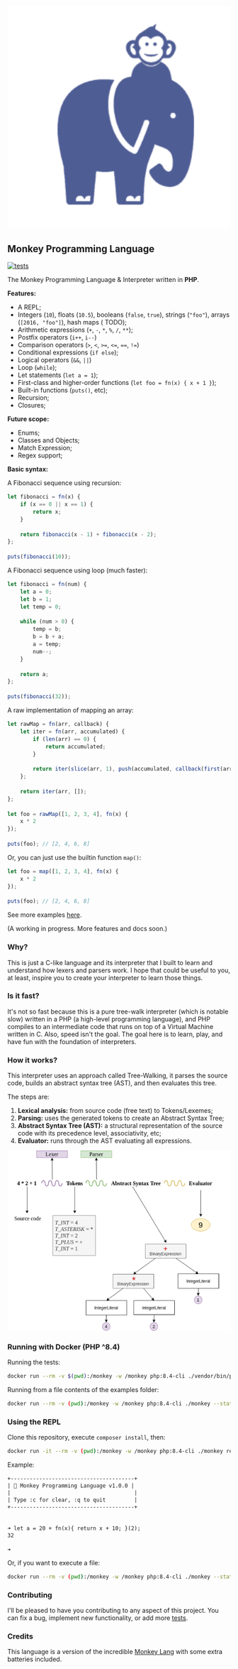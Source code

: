 <div align="center">
  <img src="resources/monkey-php-logo.svg?raw=true" alt="Monkey Programming Language">
</div>

## Monkey Programming Language

[![tests](https://github.com/KennedyTedesco/monkey/actions/workflows/tests.yaml/badge.svg?branch=main)](https://github.com/KennedyTedesco/monkey/actions/workflows/tests.yaml)

The Monkey Programming Language & Interpreter written in **PHP**.

**Features:**

- A REPL;
- Integers (`10`), floats (`10.5`), booleans (`false`, `true`), strings (`"foo"`), arrays (`[2016, "foo"]`), hash maps (
  TODO);
- Arithmetic expressions (`+`, `-`, `*`, `%`, `/`, `**`);
- Postfix operators (`i++`, `i--`)
- Comparison operators (`>`, `<`, `>=`, `<=`, `==`, `!=`)
- Conditional expressions (`if else`);
- Logical operators (`&&`, `||`)
- Loop (`while`);
- Let statements (`let a = 1`);
- First-class and higher-order functions (`let foo = fn(x) { x + 1 }`);
- Built-in functions (`puts()`, etc);
- Recursion;
- Closures;

**Future scope:**

- Enums;
- Classes and Objects;
- Match Expression;
- Regex support;

**Basic syntax:**

A Fibonacci sequence using recursion:

```javascript
let fibonacci = fn(x) {
    if (x == 0 || x == 1) {
        return x;
    }

    return fibonacci(x - 1) + fibonacci(x - 2);
};

puts(fibonacci(10));
```

A Fibonacci sequence using loop (much faster):

```javascript
let fibonacci = fn(num) {
    let a = 0;
    let b = 1;
    let temp = 0;

    while (num > 0) {
        temp = b;
        b = b + a;
        a = temp;
        num--;
    }

    return a;
};

puts(fibonacci(32));
```

A raw implementation of mapping an array:

```javascript
let rawMap = fn(arr, callback) {
    let iter = fn(arr, accumulated) {
        if (len(arr) == 0) {
            return accumulated;
        }

        return iter(slice(arr, 1), push(accumulated, callback(first(arr))));
    };

    return iter(arr, []);
};

let foo = rawMap([1, 2, 3, 4], fn(x) {
    x * 2
});

puts(foo); // [2, 4, 6, 8]
```

Or, you can just use the builtin function `map()`:

```javascript
let foo = map([1, 2, 3, 4], fn(x) {
    x * 2
});

puts(foo); // [2, 4, 6, 8]
```

See more examples [here](tests/examples).

(A working in progress. More features and docs soon.)

### Why?

This is just a C-like language and its interpreter that I built to learn and understand how lexers and parsers work. I
hope that could be useful to you, at least, inspire you to create your interpreter to learn those things.

### Is it fast?

It's not so fast because this is a pure tree-walk interpreter (which is notable slow) written in a PHP (a high-level
programming language), and PHP compiles to an intermediate code that runs on top of a Virtual Machine written in C.
Also, speed isn't the goal. The goal here is to learn, play, and have fun with the foundation of interpreters.

### How it works?

This interpreter uses an approach called Tree-Walking, it parses the source code, builds an abstract syntax tree (AST),
and then evaluates this tree.

The steps are:

1. **Lexical analysis:** from source code (free text) to Tokens/Lexemes;
2. **Parsing:** uses the generated tokens to create an Abstract Syntax Tree;
3. **Abstract Syntax Tree (AST):** a structural representation of the source code with its precedence level,
   associativity, etc;
4. **Evaluator:** runs through the AST evaluating all expressions.

<p style="text-align: center">
    <img src="resources/how-it-works.png?raw=true" alt="How it works">
</p>

### Running with Docker (PHP ^8.4)

Running the tests:

```bash
docker run --rm -v $(pwd):/monkey -w /monkey php:8.4-cli ./vendor/bin/pest
```

Running from a file contents of the examples folder:

```bash
docker run --rm -v (pwd):/monkey -w /monkey php:8.4-cli ./monkey --stats run examples/fibo_while.monkey
```

### Using the REPL

Clone this repository, execute `composer install`, then:

```bash
docker run -it --rm -v (pwd):/monkey -w /monkey php:8.4-cli ./monkey repl
```

Example:

```text
+---------------------------------------+
| 🐒 Monkey Programming Language v1.0.0 |
|                                       |
| Type :c for clear, :q to quit         |
+---------------------------------------+


➜ let a = 20 + fn(x){ return x + 10; }(2);
32

➜
```

Or, if you want to execute a file:

```bash
docker run --rm -v (pwd):/monkey -w /monkey php:8.4-cli ./monkey --stats run examples/closure.monkey
```

### Contributing

I'll be pleased to have you contributing to any aspect of this project. You can fix a bug, implement new functionality,
or add more [tests](tests/examples).

### Credits

This language is a version of the incredible [Monkey Lang](https://monkeylang.org/) with some extra batteries included.
